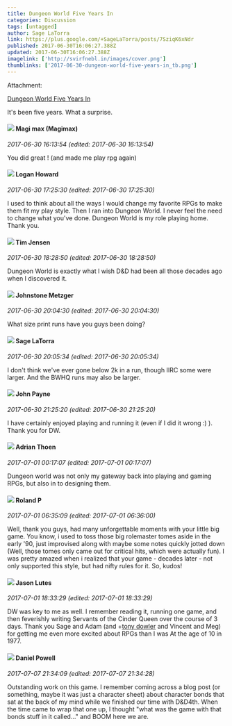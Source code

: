 ```yaml
---
title: Dungeon World Five Years In
categories: Discussion
tags: [untagged]
author: Sage LaTorra
link: https://plus.google.com/+SageLaTorra/posts/7SziqK6xNdr
published: 2017-06-30T16:06:27.388Z
updated: 2017-06-30T16:06:27.388Z
imagelink: ['http://svirfnebl.in/images/cover.png']
thumblinks: ['2017-06-30-dungeon-world-five-years-in_tb.png']
---
```





Attachment:

<a href='http://svirfnebl.in/2017/06/30/dungeon-world-five-years-in/'>Dungeon World Five Years In</a>


It's been five years. What a surprise.
<div id='comment z13uuvc4gkenwjlla22ndtna1lqncdyx404'>
  <h4><img src='{{site.baseurl}}//images/avatars/101186759054914157594_photo.jpg'> Magi max (Magimax)</h4>
      <p><cite>2017-06-30 16:13:54 (edited: 2017-06-30 16:13:54)</cite></p>
        <p>You did great ! (and made me play rpg again)</p>
</div>
        

<div id='comment z13uuvc4gkenwjlla22ndtna1lqncdyx404'>
  <h4><img src='{{site.baseurl}}//images/avatars/117938653641565340771_photo.jpg'> Logan Howard</h4>
      <p><cite>2017-06-30 17:25:30 (edited: 2017-06-30 17:25:30)</cite></p>
        <p>I used to think about all the ways I would change my favorite RPGs to make them fit my play style. Then I ran into Dungeon World. I never feel the need to change what you&#39;ve done. Dungeon World is my role playing home. Thank you.</p>
</div>
        

<div id='comment z13uuvc4gkenwjlla22ndtna1lqncdyx404'>
  <h4><img src='{{site.baseurl}}//images/avatars/101509976321886871332_photo.jpg'> Tim Jensen</h4>
      <p><cite>2017-06-30 18:28:50 (edited: 2017-06-30 18:28:50)</cite></p>
        <p>Dungeon World is exactly what I wish D&amp;D had been all those decades ago when I discovered it.</p>
</div>
        

<div id='comment z13uuvc4gkenwjlla22ndtna1lqncdyx404'>
  <h4><img src='{{site.baseurl}}//images/avatars/113864117304127544117_photo.jpg'> Johnstone Metzger</h4>
      <p><cite>2017-06-30 20:04:30 (edited: 2017-06-30 20:04:30)</cite></p>
        <p>What size print runs have you guys been doing?</p>
</div>
        

<div id='comment z13uuvc4gkenwjlla22ndtna1lqncdyx404'>
  <h4><img src='{{site.baseurl}}//images/avatars/117415966179711277938_photo.jpg'> Sage LaTorra</h4>
      <p><cite>2017-06-30 20:05:34 (edited: 2017-06-30 20:05:34)</cite></p>
        <p>I don&#39;t think we&#39;ve ever gone below 2k in a run, though IIRC some were larger. And the BWHQ runs may also be larger.</p>
</div>
        

<div id='comment z13uuvc4gkenwjlla22ndtna1lqncdyx404'>
  <h4><img src='{{site.baseurl}}//images/avatars/101853026917191912359_photo.jpg'> John Payne</h4>
      <p><cite>2017-06-30 21:25:20 (edited: 2017-06-30 21:25:20)</cite></p>
        <p>I have certainly enjoyed playing and running it (even if I did it wrong :) ). Thank you for DW.</p>
</div>
        

<div id='comment z13uuvc4gkenwjlla22ndtna1lqncdyx404'>
  <h4><img src='{{site.baseurl}}//images/avatars/113847025671240258531_photo.jpg'> Adrian Thoen</h4>
      <p><cite>2017-07-01 00:17:07 (edited: 2017-07-01 00:17:07)</cite></p>
        <p>Dungeon world was not only my gateway back into playing and gaming RPGs, but also in to designing them.</p>
</div>
        

<div id='comment z13uuvc4gkenwjlla22ndtna1lqncdyx404'>
  <h4><img src='{{site.baseurl}}//images/avatars/110384865323265614483_photo.jpg'> Roland P</h4>
      <p><cite>2017-07-01 06:35:09 (edited: 2017-07-01 06:36:00)</cite></p>
        <p>Well, thank you guys, had many unforgettable moments with your little big game. You know, i used to toss those big rolemaster tomes aside in the early &#39;90, just improvised along with maybe some notes quickly jotted down (Well, those tomes only came out for critical hits, which were actually fun). I was pretty amazed when i realized that your game - decades later - not only supported this style, but had nifty rules for it. So, kudos!</p>
</div>
        

<div id='comment z13uuvc4gkenwjlla22ndtna1lqncdyx404'>
  <h4><img src='{{site.baseurl}}//images/avatars/115657313205562994919_photo.jpg'> Jason Lutes</h4>
      <p><cite>2017-07-01 18:33:29 (edited: 2017-07-01 18:33:29)</cite></p>
        <p>DW was key to me as well. I remember reading it, running one game, and then feverishly writing Servants of the Cinder Queen over the course of 3 days. Thank you Sage and Adam (and <span class="proflinkWrapper"><span class="proflinkPrefix">+</span><a class="proflink" href="https://plus.google.com/107209917417545853482" oid="107209917417545853482">tony dowler</a></span> and Vincent and Meg) for getting me even more excited about RPGs than I was At the age of 10 in 1977.</p>
</div>
        

<div id='comment z13uuvc4gkenwjlla22ndtna1lqncdyx404'>
  <h4><img src='{{site.baseurl}}//images/avatars/113165164943915272090_photo.jpg'> Daniel Powell</h4>
      <p><cite>2017-07-07 21:34:09 (edited: 2017-07-07 21:34:28)</cite></p>
        <p>Outstanding work on this game. I remember coming across a blog post (or something, maybe it was just a character sheet) about character bonds that sat at the back of my mind while we finished our time with D&amp;D4th. When the time came to wrap that one up, I thought &quot;what was the game with that bonds stuff in it called...&quot; and BOOM here we are.</p>
</div>
        